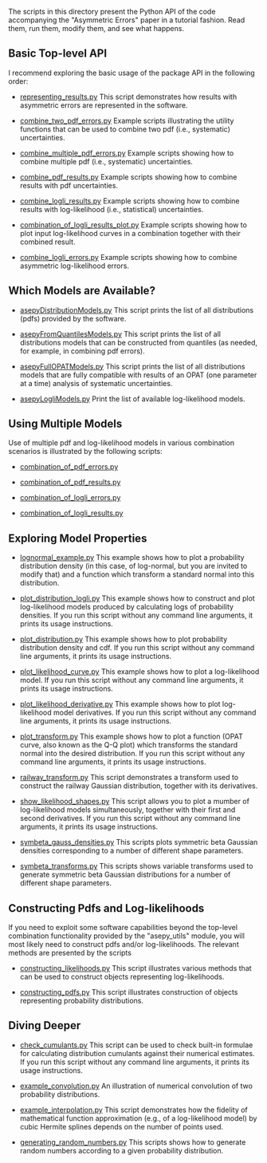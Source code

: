 The scripts in this directory present the Python API of the code
accompanying the "Asymmetric Errors" paper in a tutorial fashion.
Read them, run them, modify them, and see what happens.

## Basic Top-level API

I recommend exploring the basic usage of the package API in the
following order:

* [representing_results.py](./representing_results.py)
This script demonstrates how results with asymmetric errors are
represented in the software.

* [combine_two_pdf_errors.py](./combine_two_pdf_errors.py)
Example scripts illustrating the utility functions that can be used to combine
two pdf (i.e., systematic) uncertainties.

* [combine_multiple_pdf_errors.py](./combine_multiple_pdf_errors.py)
Example scripts showing how to combine multiple pdf (i.e., systematic) uncertainties.

* [combine_pdf_results.py](./combine_pdf_results.py)
Example scripts showing how to combine results with pdf uncertainties.

* [combine_logli_results.py](./combine_logli_results.py)
Example scripts showing how to combine results with log-likelihood
(i.e., statistical) uncertainties.

* [combination_of_logli_results_plot.py](./combination_of_logli_results_plot.py)
Example scripts showing how to plot input log-likelihood curves
in a combination together with their combined result.

* [combine_logli_errors.py](./combine_logli_errors.py)
Example scripts showing how to combine asymmetric log-likelihood errors.

## Which Models are Available?

* [asepyDistributionModels.py](./asepyDistributionModels.py)
This script prints the list of all distributions (pdfs) provided by
the software.

* [asepyFromQuantilesModels.py](./asepyFromQuantilesModels.py)
This script prints the list of all distributions models that can be
constructed from quantiles (as needed, for example, in combining pdf errors).

* [asepyFullOPATModels.py](./asepyFullOPATModels.py)
This script prints the list of all distributions models that are fully
compatible with results of an OPAT (one parameter at a time) analysis
of systematic uncertainties.

* [asepyLogliModels.py](./asepyLogliModels.py)
Print the list of available log-likelihood models.

## Using Multiple Models

Use of multiple pdf and log-likelihood models in various combination scenarios
is illustrated by the following scripts:

* [combination_of_pdf_errors.py](./combination_of_pdf_errors.py)

* [combination_of_pdf_results.py](./combination_of_pdf_results.py)

* [combination_of_logli_errors.py](./combination_of_logli_errors.py)

* [combination_of_logli_results.py](./combination_of_logli_results.py)

## Exploring Model Properties

* [lognormal_example.py](./lognormal_example.py)
This example shows how to plot a probability distribution density
(in this case, of log-normal, but you are invited to modify that)
and a function which transform a standard normal into this distribution.

* [plot_distribution_logli.py](./plot_distribution_logli.py)
This example shows how to construct and plot log-likelihood models
produced by calculating logs of probability densities. If you
run this script without any command line arguments, it prints its
usage instructions.

* [plot_distribution.py](./plot_distribution.py)
This example shows how to plot probability distribution density and cdf.
If you run this script without any command line arguments, it prints its
usage instructions.

* [plot_likelihood_curve.py](./plot_likelihood_curve.py)
This example shows how to plot a log-likelihood model. If you run this
script without any command line arguments, it prints its usage instructions.

* [plot_likelihood_derivative.py](./plot_likelihood_derivative.py)
This example shows how to plot log-likelihood model derivatives.
If you run this script without any command line arguments, it prints
its usage instructions.

* [plot_transform.py](./plot_transform.py)
This example shows how to plot a function (OPAT curve, also known
as the Q-Q plot) which transforms the standard normal into
the desired distribution. If you run this script without any command
line arguments, it prints its usage instructions.

* [railway_transform.py](./railway_transform.py)
This script demonstrates a transform used to construct the railway Gaussian
distribution, together with its derivatives.

* [show_likelihood_shapes.py](./show_likelihood_shapes.py)
This script allows you to plot a mumber of log-likelihood models
simultaneously, together with their first and second derivatives.
If you run this script without any command line arguments, it prints
its usage instructions.

* [symbeta_gauss_densities.py](./symbeta_gauss_densities.py)
This scripts plots symmetric beta Gaussian densities corresponding to
a number of different shape parameters.

* [symbeta_transforms.py](./symbeta_transforms.py)
This scripts shows variable transforms used to generate symmetric beta
Gaussian distributions for a number of different shape parameters.

## Constructing Pdfs and Log-likelihoods

If you need to exploit some software capabilities beyond the top-level
combination functionality provided by the "asepy_utils" module, you will
most likely need to construct pdfs and/or log-likelihoods. The relevant
methods are presented by the scripts

* [constructing_likelihoods.py](./constructing_likelihoods.py)
This script illustrates various methods that can be used to construct
objects representing log-likelihoods.

* [constructing_pdfs.py](./constructing_pdfs.py)
This script illustrates construction of objects representing probability
distributions.

## Diving Deeper

* [check_cumulants.py](./check_cumulants.py)
This script can be used to check built-in formulae for calculating
distribution cumulants against their numerical estimates. If you run
this script without any command line arguments, it prints its usage
instructions.

* [example_convolution.py](./example_convolution.py)
An illustration of numerical convolution of two probability distributions.

* [example_interpolation.py](./example_interpolation.py)
This script demonstrates how the fidelity of mathematical function approximation
(e.g., of a log-likelihood model) by cubic Hermite splines depends on the number
of points used.

* [generating_random_numbers.py](./generating_random_numbers.py)
This scripts shows how to generate random numbers according to a given
probability distribution.
